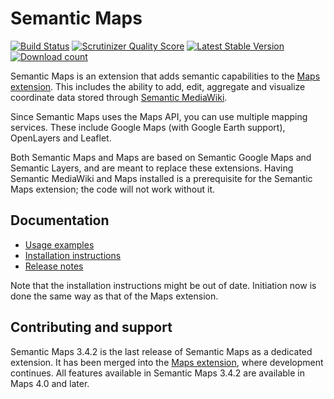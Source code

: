 # Semantic Maps

[![Build Status](https://secure.travis-ci.org/SemanticMediaWiki/SemanticMaps.png?branch=master)](http://travis-ci.org/SemanticMediaWiki/SemanticMaps)
[![Scrutinizer Quality Score](https://scrutinizer-ci.com/g/SemanticMediaWiki/SemanticMaps/badges/quality-score.png?s=2e92028475bc897409f8dbb40ce897d6cc88240e)](https://scrutinizer-ci.com/g/SemanticMediaWiki/SemanticMaps/)
[![Latest Stable Version](https://poser.pugx.org/mediawiki/semantic-maps/version.png)](https://packagist.org/packages/mediawiki/semantic-maps)
[![Download count](https://poser.pugx.org/mediawiki/semantic-maps/d/total.png)](https://packagist.org/packages/mediawiki/semantic-maps)

Semantic Maps is an extension that adds semantic capabilities to the [Maps extension](https://github.com/JeroenDeDauw/Maps).
This includes the ability to add, edit, aggregate and visualize coordinate data stored through
[Semantic MediaWiki](https://semantic-mediawiki.org/).

Since Semantic Maps uses the Maps API, you can use multiple mapping services. These include
Google Maps (with Google Earth support), OpenLayers and Leaflet.

Both Semantic Maps and Maps are based on Semantic Google Maps and Semantic Layers, and are
meant to replace these extensions. Having Semantic MediaWiki and Maps installed is a
prerequisite for the Semantic Maps extension; the code will not work without it.

## Documentation

* [Usage examples](https://www.semantic-mediawiki.org/wiki/Semantic_Maps_examples)
* [Installation instructions](INSTALL.md)
* [Release notes](RELEASE-NOTES.md)

Note that the installation instructions might be out of date. Initiation now is done
the same way as that of the Maps extension.

## Contributing and support

Semantic Maps 3.4.2 is the last release of Semantic Maps as a dedicated extension.
It has been merged into the [Maps extension](https://github.com/JeroenDeDauw/Maps),
where development continues. All features available in Semantic Maps 3.4.2 are
available in Maps 4.0 and later.
